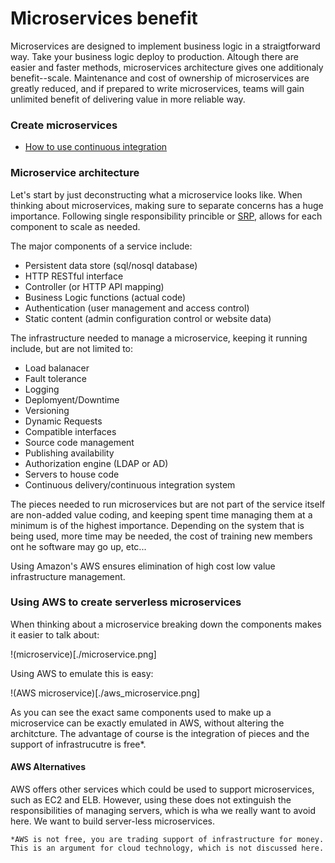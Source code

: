 # Microservices benefit

Microservices are designed to implement business logic in a straigtforward way.  Take your business logic deploy to production.  Altough there are easier and faster methods, microservices architecture gives one additionaly benefit--scale.  Maintenance and cost of ownership of microservices are greatly reduced, and if prepared to write microservices, teams will gain unlimited benefit of delivering value in more reliable way.

### Create microservices 

* [How to use continuous integration](https://github.com/wparad/Continuous-Integration)

### Microservice architecture
Let's start by just deconstructing what a microservice looks like.  When thinking about microservices, making sure to separate concerns has a huge importance.  Following single responsibility princible or [SRP](https://en.wikipedia.org/wiki/Single_responsibility_principle), allows for each component to scale as needed.

The major components of a service include:

* Persistent data store (sql/nosql database)
* HTTP RESTful interface
* Controller (or HTTP API mapping)
* Business Logic functions (actual code)
* Authentication (user management and access control)
* Static content (admin configuration control or website data)

The infrastructure needed to manage a microservice, keeping it running include, but are not limited to:

* Load balanacer
* Fault tolerance
* Logging
* Deplomyent/Downtime
* Versioning
* Dynamic Requests
* Compatible interfaces
* Source code management
* Publishing availability
* Authorization engine (LDAP or AD)
* Servers to house code
* Continuous delivery/continuous integration system

The pieces needed to run microservices but are not part of the service itself are non-added value coding, and keeping spent time managing them at a minimum is of the highest importance.  Depending on the system that is being used, more time may be needed, the cost of training new members ont he software may go up, etc...

Using Amazon's AWS ensures elimination of high cost low value infrastructure management.

### Using AWS to create serverless microservices
When thinking about a microservice breaking down the components makes it easier to talk about:

!(microservice)[./microservice.png]

Using AWS to emulate this is easy:

!(AWS microservice)[./aws_microservice.png]

As you can see the exact same components used to make up a microservice can be exactly emulated in AWS, without altering the architcture.  The advantage of course is the integration of pieces and the support of infrastrucutre is free*.

#### AWS Alternatives
AWS offers other services which could be used to support microservices, such as EC2 and ELB.  However, using these does not extinguish the responsibilities of managing servers, which is wha we really want to avoid here.  We want to build server-less microservices.

`*AWS is not free, you are trading support of infrastructure for money.  This is an argument for cloud technology, which is not discussed here.`